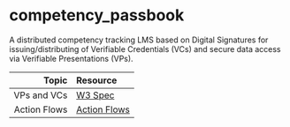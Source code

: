 # competency_passbook

A distributed competency tracking LMS based on Digital Signatures for issuing/distributing of Verifiable Credentials (VCs) and secure data access via Verifiable Presentations (VPs).

| Topic        | Resource                                       |
| -----------: | :--------------------------------------------- |
| VPs and VCs  | [W3 Spec](https://www.w3.org/TR/vc-data-model) |
| Action Flows | [Action Flows](https://github.com/samagra-development/competency_passbook/blob/documentation/dev-docs/Action%20Flows.md)        |
